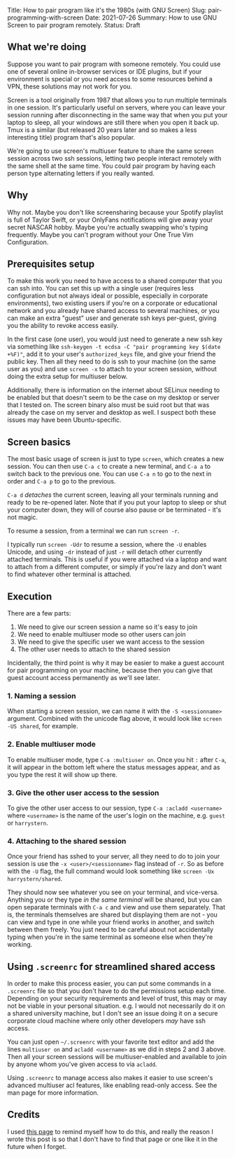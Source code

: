Title: How to pair program like it's the 1980s (with GNU Screen)
Slug: pair-programming-with-screen
Date: 2021-07-26
Summary: How to use GNU Screen to pair program remotely.
Status: Draft

## What we're doing

Suppose you want to pair program with someone remotely. You could use one of several online in-browser services or IDE plugins, but if your environment is special or you need access to some resources behind a VPN, these solutions may not work for you.

Screen is a tool originally from 1987 that allows you to run multiple terminals in one session. It's particularly useful on servers, where you can leave your session running after disconnecting in the same way that when you put your laptop to sleep, all your windows are still there when you open it back up. Tmux is a similar (but released 20 years later and so makes a less interesting title) program that's also popular.

We're going to use screen's multiuser feature to share the same screen session across two ssh sessions, letting two people interact remotely with the same shell at the same time. You could pair program by having each person type alternating letters if you really wanted.

## Why

Why not. Maybe you don't like screensharing because your Spotify playlist is full of Taylor Swift, or your OnlyFans notifications will give away your secret NASCAR hobby. Maybe you're actually swapping who's typing frequently. Maybe you can't program without your One True Vim Configuration.

## Prerequisites setup

To make this work you need to have access to a shared computer that you can ssh into. You can set this up with a single user (requires less configuration but not always ideal or possible, especially in corporate environments), two existing users if you're on a corporate or educational network and you already have shared access to several machines, or you can make an extra "guest" user and generate ssh keys per-guest, giving you the ability to revoke access easily.

In the first case (one user), you would just need to generate a new ssh key via something like `ssh-keygen -t ecdsa -C "pair programming key $(date +%F)"`, add it to your user's `authorized_keys` file, and give your friend the public key. Then all they need to do is ssh to your machine (on the same user as you) and use `screen -x` to attach to your screen session, without doing the extra setup for multiuser below.

Additionally, there is information on the internet about SELinux needing to be enabled but that doesn't seem to be the case on my desktop or server that I tested on. The screen binary also must be suid root but that was already the case on my server and desktop as well. I suspect both these issues may have been Ubuntu-specific.

## Screen basics

The most basic usage of screen is just to type `screen`, which creates a new session. You can then use `C-a c` to create a new  terminal, and `C-a a` to switch back to the previous one. You can use `C-a n` to go to the next in order and `C-a p` to go to the previous.

`C-a d` *detaches* the current screen, leaving all your terminals running and ready to be re-opened later. Note that if you put your laptop to sleep or shut your computer down, they will of course also pause or be terminated - it's not magic.

To resume a session, from a terminal we can run `screen -r`.

I typically run `screen -Udr` to resume a session, where the `-U` enables Unicode, and using `-dr` instead of just `-r` will detach other currently attached terminals. This is useful if you were attached via a laptop and want to attach from a different computer, or simply if you're lazy and don't want to find whatever other terminal is attached.

## Execution

There are a few parts:

1. We need to give our screen session a name so it's easy to join
2. We need to enable multiuser mode so other users can join
3. We need to give the specific user we want access to the session
4. The other user needs to attach to the shared session

Incidentally, the third point is why it may be easier to make a guest account for pair programming on your machine, because then you can give that guest account access permanently as we'll see later.

### 1. Naming a session

When starting a screen session, we can name it with the `-S <sessionname>` argument. Combined with the unicode flag above, it would look like `screen -US shared`, for example.

### 2. Enable multiuser mode

To enable multiuser mode, type `C-a :multiuser on`. Once you hit `:` after `C-a`, it will appear in the bottom left where the status messages appear, and as you type the rest it will show up there.

### 3. Give the other user access to the session

To give the other user access to our session, type `C-a :acladd <username>` where `<username>` is the name of the user's login on the machine, e.g. `guest` or `harrystern`.

### 4. Attaching to the shared session

Once your friend has sshed to your server, all they need to do to join your session is use the `-x <user>/<sessionname>` flag instead of `-r`. So as before with the `-U` flag, the full command would look something like `screen -Ux harrystern/shared`.

They should now see whatever you see on your terminal, and vice-versa. Anything you or they type *in the same terminal* will be shared, but you can open separate terminals with `C-a c` and view and use them separately. That is, the terminals themselves are shared but displaying them are not - you can view and type in one while your friend works in another, and switch between them freely. You just need to be careful about not accidentally typing when you're in the same terminal as someone else when they're working.

## Using `.screenrc` for streamlined shared access

In order to make this process easier, you can put some commands in a `.screenrc` file so that you don't have to do the permissions setup each time. Depending on your security requirements and level of trust, this may or may not be viable in your personal situation. e.g. I would not necessarily do it on a shared university machine, but I don't see an issue doing it on a secure corporate cloud machine where only other developers *may* have ssh access.

You can just open `~/.screenrc` with your favorite text editor and add the lines `multiuser on` and `acladd <username>` as we did in steps 2 and 3 above. Then all your screen sessions will be multiuser-enabled and available to join by anyone whom you've given access to via `acladd`.

Using `.screenrc` to manage access also makes it easier to use screen's advanced multiuser acl features, like enabling read-only access. See the man page for more information.

## Credits

I used [this page](https://wiki.networksecuritytoolkit.org/index.php/HowTo_Share_A_Terminal_Session_Using_Screen) to remind myself how to do this, and really the reason I wrote this post is so that I don't have to find that page or one like it in the future when I forget.
